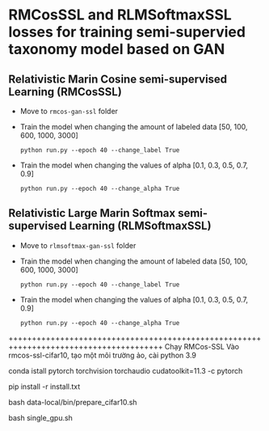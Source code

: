 # RMCosSSL and RLMSoftmaxSSL losses for training semi-supervied taxonomy model based on GAN

## Relativistic Marin Cosine semi-supervised Learning (RMCosSSL)
- Move to `rmcos-gan-ssl` folder
- Train the model when changing the amount of labeled data [50, 100, 600, 1000, 3000]

  `python run.py --epoch 40 --change_label True`

- Train the model when changing the values of alpha [0.1, 0.3, 0.5, 0.7, 0.9]

  `python run.py --epoch 40 --change_alpha True`

## Relativistic Large Marin Softmax semi-supervised Learning (RLMSoftmaxSSL)
- Move to `rlmsoftmax-gan-ssl` folder
- Train the model when changing the amount of labeled data [50, 100, 600, 1000, 3000]

  `python run.py --epoch 40 --change_label True`
  
- Train the model when changing the values of alpha [0.1, 0.3, 0.5, 0.7, 0.9]

  `python run.py --epoch 40 --change_alpha True`

+++++++++++++++++++++++++++++++++++++++++++++++++++++++++++++++++++++++++++++++++++++++
Chạy RMCos-SSL 
Vào rmcos-ssl-cifar10, tạo một môi trường ảo, cài python 3.9

conda istall pytorch torchvision torchaudio cudatoolkit=11.3 -c pytorch

pip install -r install.txt

bash data-local/bin/prepare_cifar10.sh


bash single_gpu.sh



